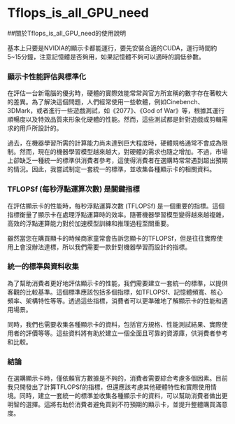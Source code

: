 # Tflops_is_all_GPU_need

##關於Tflops_is_all_GPU_need的使用說明

基本上只要是NVIDIA的顯示卡都能運行，要先安裝合適的CUDA，運行時間約5~15分鐘，注意記憶體是否夠用，如果記憶體不夠可以適時的調低參數。

### 顯示卡性能評估與標準化

在評估一台新電腦的優劣時，硬體的實際效能常常與官方所宣稱的數字存在著較大的差異。為了解決這個問題，人們經常使用一些軟體，例如Cinebench、3DMark，或者進行一些遊戲測試，如《2077》、《God of War》等，根據其運行順暢度以及特效品質來形象化硬體的性能。然而，這些測試都是針對遊戲或剪輯需求的用戶所設計的。

過去，在機器學習所需的計算能力尚未達到巨大程度時，硬體規格通常不會成為限制。然而，現在的機器學習模型越來越大，對硬體的需求也隨之增加。不過，市場上卻缺乏一種統一的標準供消費者參考，這使得消費者在選購時常常遇到超出預期的情況。因此，我嘗試制定一套統一的標準，並收集各種顯示卡的相關資料。

### TFLOPSf (每秒浮點運算次數) 是關鍵指標

在評估顯示卡的性能時，每秒浮點運算次數 (TFLOPSf) 是一個重要的指標。這個指標衡量了顯示卡在處理浮點運算時的效率。隨著機器學習模型變得越來越複雜，高效的浮點運算能力對於加速模型訓練和推理過程至關重要。

雖然當您在購買顯卡的時候商家童常會告訴您顯卡的TFLOPSf，但是往往實際使用上會沒辦法達標，所以我們需要一款針對機器學習而設計的指標。

### 統一的標準與資料收集

為了幫助消費者更好地評估顯示卡的性能，我們需要建立一套統一的標準，以提供客觀的比較基準。這個標準應該包括多個指標，如TFLOPSf、記憶體頻寬、核心頻率、架構特性等等。透過這些指標，消費者可以更準確地了解顯示卡的性能和適用場景。

同時，我們也需要收集各種顯示卡的資料，包括官方規格、性能測試結果、實際使用者的評價等等。這些資料將有助於建立一個全面且可靠的資源庫，供消費者參考和比較。

### 結論

在選購顯示卡時，僅依賴官方數據是不夠的，消費者需要綜合考慮多個因素。目前我只開發出了計算TFLOPSf的指標，但還應該考慮其他硬體特性和實際使用情境。同時，建立一套統一的標準並收集各種顯示卡的資料，可以幫助消費者做出更明智的選擇。這將有助於消費者避免買到不符預期的顯示卡，並提升整體購買滿意度。




